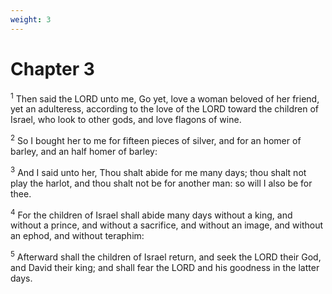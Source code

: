 ```yaml
---
weight: 3
---
```


# Chapter 3

<sup>1</sup> Then said the LORD unto me, Go yet, love a woman beloved of her friend, yet an adulteress, according to the love of the LORD toward the children of Israel, who look to other gods, and love flagons of wine. 

<sup>2</sup> So I bought her to me for fifteen pieces of silver, and for an homer of barley, and an half homer of barley: 

<sup>3</sup> And I said unto her, Thou shalt abide for me many days; thou shalt not play the harlot, and thou shalt not be for another man: so will I also be for thee. 

<sup>4</sup> For the children of Israel shall abide many days without a king, and without a prince, and without a sacrifice, and without an image, and without an ephod, and without teraphim: 

<sup>5</sup> Afterward shall the children of Israel return, and seek the LORD their God, and David their king; and shall fear the LORD and his goodness in the latter days. 


